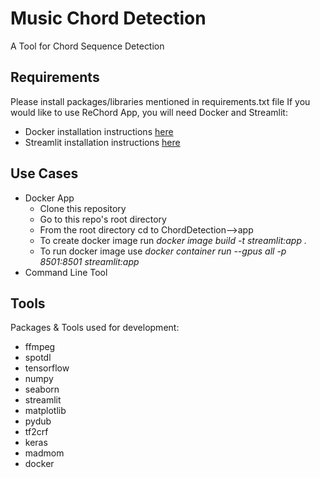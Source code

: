 # Music Chord Detection
A Tool for Chord Sequence Detection

## Requirements
Please install packages/libraries mentioned in requirements.txt file
If you would like to use ReChord App, you will need Docker and Streamlit:
* Docker installation instructions [here](https://docs.docker.com/get-docker/)
* Streamlit installation instructions [here](https://docs.streamlit.io/en/stable/installation.html)


## Use Cases
* Docker App
  * Clone this repository
  * Go to this repo's root directory
  * From the root directory cd to ChordDetection-->app
  * To create docker image run *docker image build -t streamlit:app .*
  * To run docker image use *docker container run --gpus all -p 8501:8501 streamlit:app*
* Command Line Tool

## Tools
Packages & Tools used for development: 
* ffmpeg
* spotdl
* tensorflow
* numpy
* seaborn
* streamlit
* matplotlib
* pydub
* tf2crf
* keras
* madmom
* docker



